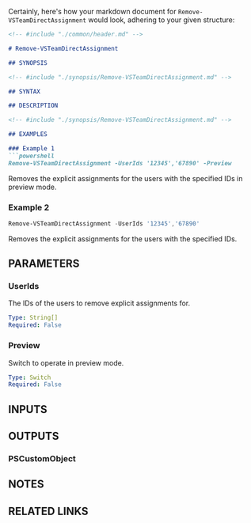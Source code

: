 Certainly, here's how your markdown document for `Remove-VSTeamDirectAssignment` would look, adhering to your given structure:

```markdown
<!-- #include "./common/header.md" -->

# Remove-VSTeamDirectAssignment

## SYNOPSIS

<!-- #include "./synopsis/Remove-VSTeamDirectAssignment.md" -->

## SYNTAX

## DESCRIPTION

<!-- #include "./synopsis/Remove-VSTeamDirectAssignment.md" -->

## EXAMPLES

### Example 1
```powershell
Remove-VSTeamDirectAssignment -UserIds '12345','67890' -Preview
```
Removes the explicit assignments for the users with the specified IDs in preview mode.

### Example 2
```powershell
Remove-VSTeamDirectAssignment -UserIds '12345','67890'
```
Removes the explicit assignments for the users with the specified IDs.

## PARAMETERS

### UserIds

The IDs of the users to remove explicit assignments for.

```yaml
Type: String[]
Required: False
```

### Preview

Switch to operate in preview mode.

```yaml
Type: Switch
Required: False
```

## INPUTS

## OUTPUTS

### PSCustomObject

## NOTES

<!-- #include "./common/prerequisites.md" -->

## RELATED LINKS
